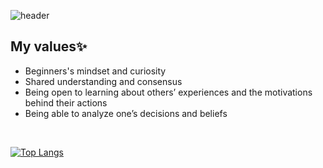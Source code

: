 ![header](https://capsule-render.vercel.app/api?type=waving&color=0:DDD6F3,100:FAACA8&height=150&section=header&text=Nari%20Park&fontSize=50&fontColor=F5F5F5)

## My values✨
- Beginners's mindset and curiosity <br />
- Shared understanding and consensus <br />
- Being open to learning about others’ experiences and the motivations behind their actions<br />
- Being able to analyze one’s decisions and beliefs<br />
<br />

[![Top Langs](https://github-readme-stats.vercel.app/api/top-langs/?username=sseul1111&theme=dark)](https://github.com/sseul1111/github-readme-stats)

<!-- ![Nari's GitHub stats](https://github-readme-stats.vercel.app/api?username=sseul1111&theme=omni&show_icons=true) -->


